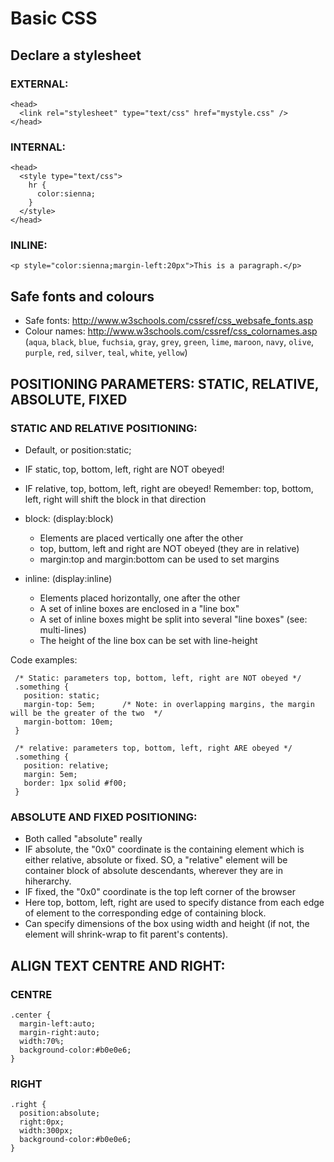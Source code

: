# Basic CSS

## Declare a stylesheet

### EXTERNAL:

    <head>
      <link rel="stylesheet" type="text/css" href="mystyle.css" />
    </head>

### INTERNAL:

    <head>
      <style type="text/css">
        hr {
          color:sienna;
        }
      </style>
    </head>

### INLINE:
    <p style="color:sienna;margin-left:20px">This is a paragraph.</p>

## Safe fonts and colours

 * Safe fonts: http://www.w3schools.com/cssref/css_websafe_fonts.asp
 * Colour names: http://www.w3schools.com/cssref/css_colornames.asp (`aqua`, `black`, `blue`, `fuchsia`, `gray`, `grey`, `green`, `lime`, `maroon`, `navy`, `olive`, `purple`, `red`, `silver`, `teal`, `white`, `yellow`)


## POSITIONING PARAMETERS: STATIC, RELATIVE, ABSOLUTE, FIXED

### STATIC AND RELATIVE POSITIONING:
 * Default, or position:static;
 * IF static,   top, bottom, left, right are NOT obeyed!
 * IF relative, top, bottom, left, right are obeyed!
   Remember: top, bottom, left, right will shift the block in that direction

 * block: (display:block)
   * Elements are placed vertically one after the other
   * top, buttom, left and right are NOT obeyed (they are in relative)
   * margin:top and margin:bottom can be used to set margins

 * inline: (display:inline)
   * Elements placed horizontally, one after the other
   * A set of inline boxes are enclosed in a "line box"
   * A set of inline boxes might be split into several "line boxes" (see: multi-lines)
   * The height of the line box can be set with line-height

Code examples:

     /* Static: parameters top, bottom, left, right are NOT obeyed */
     .something {
       position: static;
       margin-top: 5em;      /* Note: in overlapping margins, the margin will be the greater of the two  */
       margin-bottom: 10em;
     }

     /* relative: parameters top, bottom, left, right ARE obeyed */
     .something {
       position: relative;
       margin: 5em;
       border: 1px solid #f00;
     }



### ABSOLUTE AND FIXED POSITIONING:
 * Both called "absolute" really
 * IF absolute, the "0x0" coordinate is the containing element which is either relative, absolute or fixed. SO,
   a "relative" element will be container block of absolute descendants, wherever they are in hiherarchy.
 * IF fixed, the "0x0" coordinate is the top left corner of the browser
 * Here top, bottom, left, right are used to specify distance from each edge of element to the corresponding edge of containing block. 
 * Can specify dimensions of the box using width and height (if not, the element will shrink-wrap to fit parent's contents).


## ALIGN TEXT CENTRE AND RIGHT:

### CENTRE

    .center {
      margin-left:auto;
      margin-right:auto;
      width:70%;
      background-color:#b0e0e6;
    }

### RIGHT

    .right {
      position:absolute;
      right:0px;
      width:300px;
      background-color:#b0e0e6;
    }




